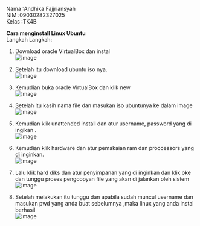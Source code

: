 Nama	:Andhika Fajjriansyah<br>
NIM	:09030282327025<br>
Kelas	:TK4B<br>

**Cara menginstall Linux Ubuntu**<br>
Langkah Langkah:<br>
1.	Download oracle VirtualBox dan instal<br>
 ![image](https://github.com/user-attachments/assets/c76facfc-df16-4be2-ba70-a203f8f6a618)<br>

2.	Setelah itu download ubuntu iso nya.<br>
 ![image](https://github.com/user-attachments/assets/b5bdd9d7-e5c8-4edb-9954-571bffe4f9d8)<br>

3.	Kemudian buka oracle VirtualBox dan klik new<br>
 ![image](https://github.com/user-attachments/assets/b0f91af7-6631-465d-b470-03140ed9974f)<br>

4.	Setelah itu kasih nama file dan masukan iso ubuntunya ke dalam image<br>
   ![image](https://github.com/user-attachments/assets/521bd1f0-4955-44b2-9a69-37b6639d8db0)<br>

5.	Kemudian klik unattended install dan atur username, password yang di ingikan . <br>
![image](https://github.com/user-attachments/assets/3fd6c81f-52a0-4d11-ae23-dbf41ff11e15)<br>


6.	Kemudian klik hardware dan atur pemakaian ram dan proccessors yang di inginkan.<br>
   ![image](https://github.com/user-attachments/assets/a47b710d-9c48-4924-8109-dc8d32283cf5)<br>

7.	Lalu klik hard diks dan atur penyimpanan yang di inginkan dan klik oke dan tunggu proses pengcopyan file yang akan di jalankan oleh sistem <br>
 ![image](https://github.com/user-attachments/assets/7a306709-2996-4bbe-ba3a-c77c1d7a19cb)<br>

8.	Setelah melakukan itu tunggu dan apabila sudah muncul username dan masukan pwd yang anda buat sebelumnya ,maka linux yang anda instal berhasil  <br>
![image](https://github.com/user-attachments/assets/298cd00a-b217-42e2-b984-daab325fc6dd)<br>

